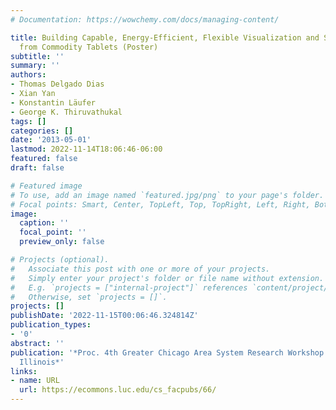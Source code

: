 ```yaml
---
# Documentation: https://wowchemy.com/docs/managing-content/

title: Building Capable, Energy-Efficient, Flexible Visualization and Sensing Clusters
  from Commodity Tablets (Poster)
subtitle: ''
summary: ''
authors:
- Thomas Delgado Dias
- Xian Yan
- Konstantin Läufer
- George K. Thiruvathukal
tags: []
categories: []
date: '2013-05-01'
lastmod: 2022-11-14T18:06:46-06:00
featured: false
draft: false

# Featured image
# To use, add an image named `featured.jpg/png` to your page's folder.
# Focal points: Smart, Center, TopLeft, Top, TopRight, Left, Right, BottomLeft, Bottom, BottomRight.
image:
  caption: ''
  focal_point: ''
  preview_only: false

# Projects (optional).
#   Associate this post with one or more of your projects.
#   Simply enter your project's folder or file name without extension.
#   E.g. `projects = ["internal-project"]` references `content/project/deep-learning/index.md`.
#   Otherwise, set `projects = []`.
projects: []
publishDate: '2022-11-15T00:06:46.324814Z'
publication_types:
- '0'
abstract: ''
publication: '*Proc. 4th Greater Chicago Area System Research Workshop (GCASR), Chicago,
  Illinois*'
links:
- name: URL
  url: https://ecommons.luc.edu/cs_facpubs/66/
---
```

